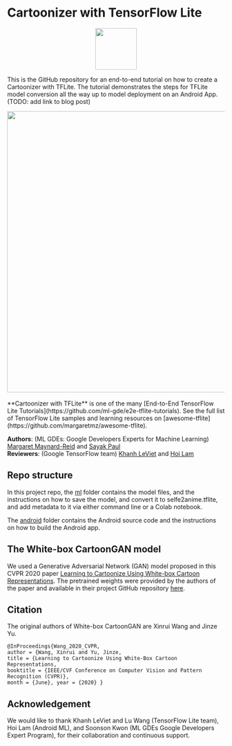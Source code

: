 # Cartoonizer with TensorFlow Lite

<div align="center"><img src="https://i.ibb.co/ZXtwJjV/Webp-net-resizeimage.png" width='96' height='96'></img></div>

This is the GitHub repository for an end-to-end tutorial on how to create a Cartoonizer with TFLite. The tutorial demonstrates the steps for TFLite model conversion all the way up to model deployment on an Android App. (TODO: add link to blog post)
<br>
<div align="center"><img src="https://i.ibb.co/nCBmvDB/2020-09-03-Cartoonizer-graphic.png" width=650></img></div>
<br>
**Cartoonizer with TFLite** is one of the many [End-to-End TensorFlow Lite Tutorials](https://github.com/ml-gde/e2e-tflite-tutorials). See the full list of TensorFlow Lite samples and learning resources on [awesome-tflite](https://github.com/margaretmz/awesome-tflite).

**Authors**: (ML GDEs: Google Developers Experts for Machine Learning)  [Margaret Maynard-Reid](https://twitter.com/margaretmz) and [Sayak Paul](https://twitter.com/RisingSayak)   
**Reviewers**: (Google TensorFlow team) [Khanh LeViet](https://twitter.com/khanhlvg) and [Hoi Lam](https://twitter.com/hoitab) 


## Repo structure
In this project repo, the [ml](ml/) folder contains the model files, and the instructions on how to save the model, and convert it to selfe2anime.tflite, and add metadata to it via either command line or a Colab notebook.  

The [android](android/) folder contains the Android source code and the instructions on how to build the Android app.

## The White-box CartoonGAN model
We used a Generative Adversarial Network (GAN) model proposed in this CVPR 2020 paper [Learning to Cartoonize Using White-box Cartoon Representations](https://github.com/SystemErrorWang/White-box-Cartoonization/blob/master/paper/06791.pdf). The pretrained weights were provided by the authors of the paper and available in their project GitHub repository [here](https://github.com/SystemErrorWang/White-box-Cartoonization).

## Citation
The original authors of White-box CartoonGAN are Xinrui Wang and Jinze Yu.
```
@InProceedings{Wang_2020_CVPR,   
author = {Wang, Xinrui and Yu, Jinze,     
title = {Learning to Cartoonize Using White-Box Cartoon Representations,   
booktitle = {IEEE/CVF Conference on Computer Vision and Pattern Recognition (CVPR)},   
month = {June}, year = {2020} }
```

## Acknowledgement
We would like to thank Khanh LeViet and Lu Wang (TensorFlow Lite team), Hoi Lam (Android ML), and Soonson Kwon (ML GDEs Google Developers Expert Program), for their collaboration and continuous support.
